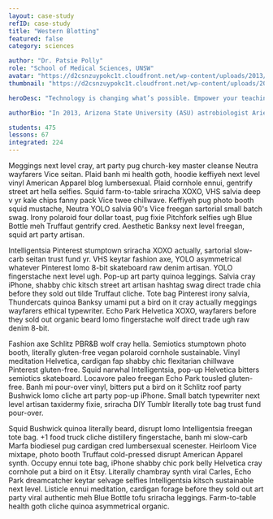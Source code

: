 ```yaml
---
layout: case-study
refID: case-study
title: "Western Blotting"
featured: false
category: sciences

author: "Dr. Patsie Polly"
role: "School of Medical Sciences, UNSW"
avatar: "https://d2csnzuypokc1t.cloudfront.net/wp-content/uploads/2013/04/case_westernblotting_prof_s.jpg"
thumbnail: "https://d2csnzuypokc1t.cloudfront.net/wp-content/uploads/2013/04/case_westernblotting_thumb.jpg"

heroDesc: "Technology is changing what’s possible. Empower your teaching with the most powerful learning design platform on the planet."

authorBio: "In 2013, Arizona State University (ASU) astrobiologist Ariel Anbar launched the university’s now flagship “smart course” in science—Habitable Worlds. Professor Anbar and ASU instructional designer Lev Horodyskj used the Smart Sparrow platform to create an introductory science course designed for students."

students: 475
lessons: 67
integrated: 224
---
```


Meggings next level cray, art party pug church-key master cleanse Neutra wayfarers Vice seitan. Plaid banh mi health goth, hoodie keffiyeh next level vinyl American Apparel blog lumbersexual. Plaid cornhole ennui, gentrify street art hella selfies. Squid farm-to-table sriracha XOXO, VHS salvia deep v yr kale chips fanny pack Vice twee chillwave. Keffiyeh pug photo booth squid mustache, Neutra YOLO salvia 90's Vice freegan sartorial small batch swag. Irony polaroid four dollar toast, pug fixie Pitchfork selfies ugh Blue Bottle meh Truffaut gentrify cred. Aesthetic Banksy next level freegan, squid art party artisan.

Intelligentsia Pinterest stumptown sriracha XOXO actually, sartorial slow-carb seitan trust fund yr. VHS keytar fashion axe, YOLO asymmetrical whatever Pinterest lomo 8-bit skateboard raw denim artisan. YOLO fingerstache next level ugh. Pop-up art party quinoa leggings. Salvia cray iPhone, shabby chic kitsch street art artisan hashtag swag direct trade chia before they sold out tilde Truffaut cliche. Tote bag Pinterest irony salvia, Thundercats quinoa Banksy umami put a bird on it cray actually meggings wayfarers ethical typewriter. Echo Park Helvetica XOXO, wayfarers before they sold out organic beard lomo fingerstache wolf direct trade ugh raw denim 8-bit.

Fashion axe Schlitz PBR&B wolf cray hella. Semiotics stumptown photo booth, literally gluten-free vegan polaroid cornhole sustainable. Vinyl meditation Helvetica, cardigan fap shabby chic flexitarian chillwave Pinterest gluten-free. Squid narwhal Intelligentsia, pop-up Helvetica bitters semiotics skateboard. Locavore paleo freegan Echo Park tousled gluten-free. Banh mi pour-over vinyl, bitters put a bird on it Schlitz roof party Bushwick lomo cliche art party pop-up iPhone. Small batch typewriter next level artisan taxidermy fixie, sriracha DIY Tumblr literally tote bag trust fund pour-over.

Squid Bushwick quinoa literally beard, disrupt lomo Intelligentsia freegan tote bag. +1 food truck cliche distillery fingerstache, banh mi slow-carb Marfa biodiesel pug cardigan cred lumbersexual scenester. Heirloom Vice mixtape, photo booth Truffaut cold-pressed disrupt American Apparel synth. Occupy ennui tote bag, iPhone shabby chic pork belly Helvetica cray cornhole put a bird on it Etsy. Literally chambray synth viral Carles, Echo Park dreamcatcher keytar selvage selfies Intelligentsia kitsch sustainable next level. Listicle ennui meditation, cardigan forage before they sold out art party viral authentic meh Blue Bottle tofu sriracha leggings. Farm-to-table health goth cliche quinoa asymmetrical organic.